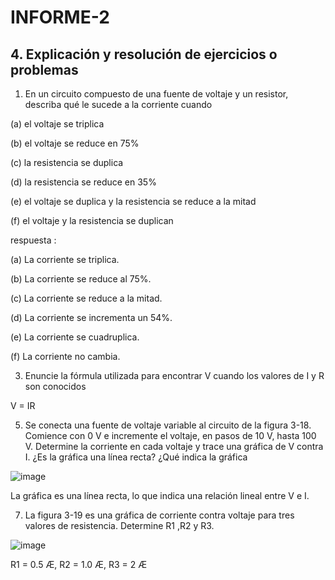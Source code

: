 # INFORME-2

## 4.	Explicación y resolución de ejercicios o problemas

1. En un circuito compuesto de una fuente de voltaje y un resistor, describa qué le sucede a la corriente
cuando

(a) el voltaje se triplica

(b) el voltaje se reduce en 75%

(c) la resistencia se duplica

(d) la resistencia se reduce en 35%

(e) el voltaje se duplica y la resistencia se reduce a la mitad

(f) el voltaje y la resistencia se duplican

respuesta :

(a) La corriente se triplica.

(b) La corriente se reduce al 75%.

(c) La corriente se reduce a la mitad.

(d) La corriente se incrementa un 54%.

(e) La corriente se cuadruplica.

(f) La corriente no cambia.

3. Enuncie la fórmula utilizada para encontrar V cuando los valores de I y R son conocidos

 V = IR

5. Se conecta una fuente de voltaje variable al circuito de la figura 3-18. Comience con 0 V e incremente
el voltaje, en pasos de 10 V, hasta 100 V. Determine la corriente en cada voltaje y trace una gráfica de
V contra I. ¿Es la gráfica una línea recta? ¿Qué indica la gráfica


![image](https://user-images.githubusercontent.com/86561660/201850065-2844b14b-7636-4f50-b618-7fa625e67e02.png)

 La gráfica es una línea recta, lo que indica una relación lineal
entre V e I.


7. La figura 3-19 es una gráfica de corriente contra voltaje para tres valores de resistencia. Determine R1
,R2 y R3.

![image](https://user-images.githubusercontent.com/86561660/201850065-2844b14b-7636-4f50-b618-7fa625e67e02.png)

R1 = 0.5 Æ, R2 = 1.0 Æ, R3 = 2 Æ




